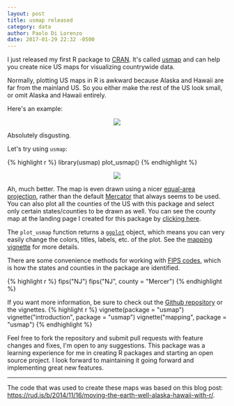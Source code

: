 ```yaml
---
layout: post
title: usmap released
category: data
author: Paolo Di Lorenzo
date: 2017-01-29 22:32 -0500
---
```


I just released my first R package to <a href="http://cran.r-project.org" target="_blank">CRAN</a>. It's called <a href="http://cran.r-project.org/package=usmap" target="_blank">usmap</a> and can help you create nice US maps for visualizing countrywide data. 

Normally, plotting US maps in R is awkward because Alaska and Hawaii are far from the mainland US. So you either make the rest of the US look small, or omit Alaska and Hawaii entirely.

Here's an example: <br>

<center><img src="{{ site.url }}/images/ugly-usmap.png" /></center>

Absolutely disgusting.

Let's try using `usmap`:

{% highlight r %}
    library(usmap)
    plot_usmap()
{% endhighlight %}

<center><img src="{{ site.url }}/images/nice-usmap.png" /></center>

Ah, much better. The map is even drawn using a nicer <a href="https://en.wikipedia.org/wiki/Albers_projection" target="_blank">equal-area projection</a>, rather than the default <a href="https://en.wikipedia.org/wiki/Mercator_projection" target="_blank">Mercator</a> that always seems to be used. You can also plot all the counties of the US with this package and select only certain states/counties to be drawn as well. You can see the county map at the landing page I created for this package by <a href="{{ site.url }}/usmap">clicking here</a>.

The `plot_usmap` function returns a <a href="https://github.com/tidyverse/ggplot2" target="_blank">`ggplot`</a> object, which means you can very easily change the colors, titles, labels, etc. of the plot. See the <a href="https://cran.r-project.org/web/packages/usmap/vignettes/mapping.html" target="_blank">mapping vignette</a> for more details.

There are some convenience methods for working with <a href="https://en.wikipedia.org/wiki/FIPS_county_code" target="_blank">FIPS codes</a>, which is how the states and counties in the package are identified.

{% highlight r %}
    fips("NJ")
    fips("NJ", county = "Mercer")
{% endhighlight %}

If you want more information, be sure to check out the <a href="http://github.com/pdil/usmap" target="_blank">Github repository</a> or the vignettes.
{% highlight r %}
    vignette(package = "usmap")
    vignette("introduction", package = "usmap")
    vignette("mapping", package = "usmap")
{% endhighlight %}

Feel free to fork the repository and submit pull requests with feature changes and fixes, I'm open to any suggestions. This package was a learning experience for me in creating R packages and starting an open source project. I look forward to maintaining it going forward and implementing great new features.

<hr>

The code that was used to create these maps was based on this blog post: <a href="https://rud.is/b/2014/11/16/moving-the-earth-well-alaska-hawaii-with-r/" target="_blank">https://rud.is/b/2014/11/16/moving-the-earth-well-alaska-hawaii-with-r/</a>.